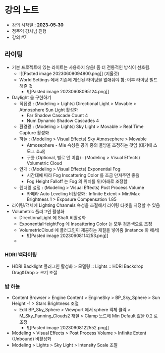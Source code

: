 # 강의 노트
- 강의 시작일 : **2023-05-30**
- 정주익 강사님 진행
- 강의 \#7

## 라이팅
- 기본 프로젝트에 있는 라이트는 사용하지 않음! 좀 더 전통적인 방식이 선호됨.
	- ![[Pasted image 20230608094800.png]] (지울것)
	- World Settings 에서 기존에 계산된 라이팅을 없애줘야 함; 이후 라이팅 빌드해줄 것
		- ![[Pasted image 20230608095124.png]]
- Daylight 을 구현하기
	- 직접광 : (Modeling > Lights) Directional Light > Movable > Atmosphere Sun Light 활성화
		- Far Shadow Cascade Count 4
		- Num Dynamic Shadow Cascades 4
	- 환경광 : (Modeling > Lights) Sky Light > Movable > Real Time Capture 활성화
	- 하늘 : (Modeling > Visual Effects) Sky Atmosephere > Movable
		- Atmosephere - Mie 속성은 공기 중의 물방울 조정하는 것임 (대기에 스모그 효과)
		- 구름 (Optional, 별로 안 이쁨) : (Modeling > Visual Effects) Volumetric Cloud
	- 안개 : (Modeling > Visual Effects) Exponential Fog
		- 시간대에 따라 Fog Inscattering Color 를 조금 만져주면 좋음
		- Fog Height Falloff 는 Fog 의 위치를 위/아래로 조정함
	- 렌더링 설정 : (Modeling > Visual Effects) Post Process Volume
		- 카메라 Auto Leveling 비활성화 :  Infinite Extent > Min/Max Brightness 1 > Exposure Compensation 1.85
- 라이팅/객체에 Lighting Channels 속성을 조절해서 라이팅 타겟을 지정할 수 있음
- Volumetric 플러그인 활성화
	- DirectionalLight 에 Shaft 비활성화
	- ExponentialHeightFog 에 Inscattering Color 는 모두 검은색으로 조정
	- VolumetricCloud 에 플러그인이 제공하는 재질을 넣어줌 (instance 화 해서)
		- ![[Pasted image 20230608114253.png]]
	- 

### HDRI 백라이팅
- HDRI Backlight 플러그인 활성화 > 모델링 :: Lights :: HDRI Backdrop Drag&Drop > 크기 조절

### 밤 하늘
- Content Browser > Engine Content > EngineSky > BP_Sky_Sphere > Sun Height -1 > Stars Brightness 조절
	- Edit BP_Sky_Sphere > Viewport 에서 sphere 객체 클릭 > M_Sky_Panning_Clouds2 재질 > Clamp 노드에 Min Default 값을 0.2 로 조정
		- ![[Pasted image 20230608122552.png]]
- Modeling > Visual Effects > Post Process Volume > Infinite Extent (Unbound) 비활성화
- Modeling > Lights > Sky Light > Intensity Scale 조절